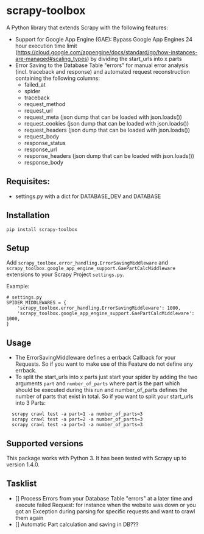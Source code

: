 scrapy-toolbox
=============

A Python library that extends Scrapy with the following features:
- Support for Google App Engine (GAE): Bypass Google App Engines 24 hour execution time limit (https://cloud.google.com/appengine/docs/standard/go/how-instances-are-managed#scaling_types) by dividing the start_urls into x parts
- Error Saving to the Database Table "errors" for manual error analysis (incl. traceback and response) and automated request reconstruction containing the following columns:
  - failed_at
  - spider
  - traceback
  - request_method
  - request_url
  - request_meta (json dump that can be loaded with json.loads())
  - request_cookies (json dump that can be loaded with json.loads())
  - request_headers (json dump that can be loaded with json.loads())
  - request_body
  - response_status
  - response_url
  - response_headers (json dump that can be loaded with json.loads())
  - response_body

Requisites: 
-----------

* settings.py with a dict for DATABASE_DEV and DATABASE

Installation
------------

  ```
  pip install scrapy-toolbox
  ```

Setup
-----

Add `scrapy_toolbox.error_handling.ErrorSavingMiddleware` and `scrapy_toolbox.google_app_engine_support.GaePartCalcMiddleware` extensions to your Scrapy Project `settings.py`.

Example:

  ```
  # settings.py
  SPIDER_MIDDLEWARES = {
      'scrapy_toolbox.error_handling.ErrorSavingMiddleware': 1000,
      'scrapy_toolbox.google_app_engine_support.GaePartCalcMiddleware': 1000,
  }

  ```

Usage
-----

  - The ErrorSavingMiddleware defines a errback Callback for your Requests. So if you want to make use of this Feature do not define any errback.
  - To split the start_urls into x parts just start your spider by adding the two arguments `part` and `number_of_parts` where part is the part which should be executed during this run and number_of_parts defines the number of parts that exist in total. So if you want to split your start_urls into 3 Parts:
```
  scrapy crawl test -a part=1 -a number_of_parts=3
  scrapy crawl test -a part=2 -a number_of_parts=3
  scrapy crawl test -a part=3 -a number_of_parts=3
```

Supported versions
------------------
This package works with Python 3. It has been tested with Scrapy up to version 1.4.0.

Tasklist
------------------
- [] Process Errors from your Database Table "errors" at a later time and execute failed Request: for instance when the website was down or you got an Exception during parsing for specific requests and want to crawl them again
- [] Automatic Part calculation and saving in DB??? 
